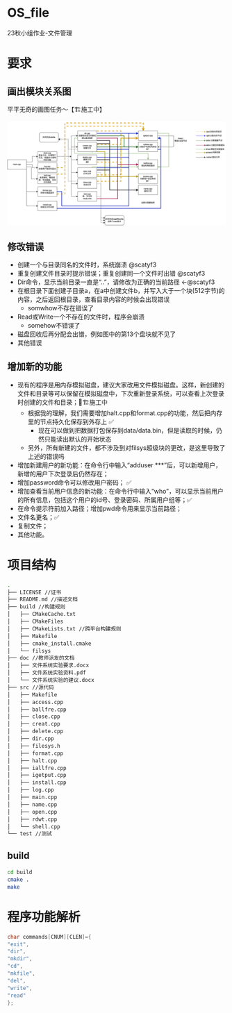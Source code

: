 # OS_file
23秋小组作业-文件管理

# 要求

## 画出模块关系图

平平无奇的画图任务～【🏗️施工中】

![Alt text](assert/roadmap.jpg)



## 修改错误

- 创建一个与目录同名的文件时，系统崩溃 @scatyf3
- 重复创建文件目录时提示错误；重复创建同一个文件时出错 @scatyf3
- Dir命令，显示当前目录一直是“..”，请修改为正确的当前路径  <-@scatyf3
- 在根目录下面创建子目录a，在a中创建文件b，并写入大于一个块(512字节)的内容，之后返回根目录，查看目录内容的时候会出现错误 
  - somwhow不存在错误了
- Read或Write一个不存在的文件时，程序会崩溃
  - somehow不错误了
- 磁盘回收后再分配会出错，例如图中的第13个盘块就不见了
- 其他错误

## 增加新的功能

- 现有的程序是用内存模拟磁盘，建议大家改用文件模拟磁盘。这样，新创建的文件和目录等可以保留在模拟磁盘中，下次重新登录系统，可以查看上次登录时创建的文件和目录；👷🏗️施工中
  - 根据我的理解，我们需要增加halt.cpp和format.cpp的功能，然后把内存里的节点持久化保存到外存上 ✅
    - 现在可以做到把数据打包保存到data/data.bin，但是读取的时候，仍然只能读出默认的开始状态
  - 另外，所有新建的文件，都不涉及到对filsys超级块的更改，是这里导致了上述的错误吗
- 增加新建用户的新功能：在命令行中输入“adduser ***”后，可以新增用户，新增的用户下次登录后仍然存在；
- 增加password命令可以修改用户密码； ✅
- 增加查看当前用户信息的新功能：在命令行中输入“who”，可以显示当前用户的所有信息，包括这个用户的id号、登录密码、所属用户组等；✅
- 在命令提示符前加入路径；增加pwd命令用来显示当前路径；
- 文件名更名；✅
- 复制文件；
- 其他功能。

# 项目结构

```sh
.
├── LICENSE //证书
├── README.md //描述文档
├── build //构建规则
│   ├── CMakeCache.txt
│   ├── CMakeFiles
│   ├── CMakeLists.txt //跨平台构建规则
│   ├── Makefile
│   ├── cmake_install.cmake
│   └── filsys
├── doc //教师派发的文档
│   ├── 文件系统实验要求.docx
│   ├── 文件系统实验资料.pdf
│   └── 文件系统实验的建议.docx
├── src //源代码
│   ├── Makefile
│   ├── access.cpp
│   ├── ballfre.cpp
│   ├── close.cpp
│   ├── creat.cpp
│   ├── delete.cpp
│   ├── dir.cpp
│   ├── filesys.h
│   ├── format.cpp
│   ├── halt.cpp
│   ├── iallfre.cpp
│   ├── igetput.cpp
│   ├── install.cpp
│   ├── log.cpp
│   ├── main.cpp
│   ├── name.cpp
│   ├── open.cpp
│   ├── rdwt.cpp
│   └── shell.cpp
└── test //测试

```

## build

```sh
cd build
cmake .
make
```

# 程序功能解析

```cpp
char commands[CNUM][CLEN]={
"exit",
"dir",
"mkdir",
"cd",
"mkfile",
"del",
"write",
"read"
};
```

